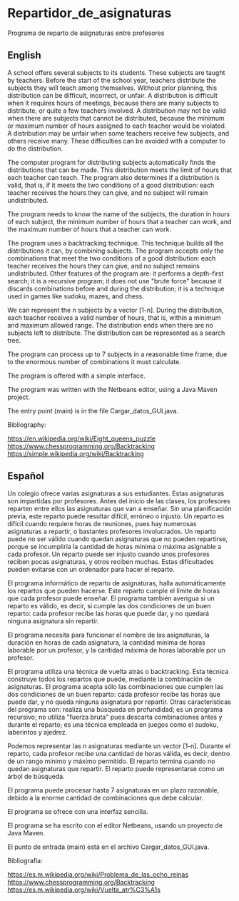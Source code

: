 # Repartidor_de_asignaturas
Programa de reparto de asignaturas entre profesores


English
-------

A school offers several subjects to its students. These subjects are taught by teachers. Before the start of the school year, teachers distribute the subjects they will teach among themselves. Without prior planning, this distribution can be difficult, incorrect, or unfair. A distribution is difficult when it requires hours of meetings, because there are many subjects to distribute, or quite a few teachers involved. A distribution may not be valid when there are subjects that cannot be distributed, because the minimum or maximum number of hours assigned to each teacher would be violated. A distribution may be unfair when some teachers receive few subjects, and others receive many. These difficulties can be avoided with a computer to do the distribution.

The computer program for distributing subjects automatically finds the distributions that can be made. This distribution meets the limit of hours that each teacher can teach. The program also determines if a distribution is valid, that is, if it meets the two conditions of a good distribution: each teacher receives the hours they can give, and no subject will remain undistributed.

The program needs to know the name of the subjects, the duration in hours of each subject, the minimum number of hours that a teacher can work, and the maximum number of hours that a teacher can work.

The program uses a backtracking technique. This technique builds all the distributions it can, by combining subjects. The program accepts only the combinations that meet the two conditions of a good distribution: each teacher receives the hours they can give, and no subject remains undistributed. Other features of the program are: it performs a depth-first search; it is a recursive program; it does not use "brute force" because it discards combinations before and during the distribution; it is a technique used in games like sudoku, mazes, and chess.

We can represent the n subjects by a vector [1-n]. During the distribution, each teacher receives a valid number of hours, that is, within a minimum and maximum allowed range. The distribution ends when there are no subjects left to distribute. The distribution can be represented as a search tree.

The program can process up to 7 subjects in a reasonable time frame, due to the enormous number of combinations it must calculate.

The program is offered with a simple interface.

The program was written with the Netbeans editor, using a Java Maven project.

The entry point (main) is in the file Cargar_datos_GUI.java.

Bibliography:

  https://en.wikipedia.org/wiki/Eight_queens_puzzle
  https://www.chessprogramming.org/Backtracking
  https://simple.wikipedia.org/wiki/Backtracking
  

Español
-------

Un colegio ofrece varias asignaturas a sus estudiantes. Estas asignaturas son impartidas por profesores. Antes del inicio de las clases, los profesores reparten entre ellos las asignaturas que van a enseñar. Sin una planificación previa, este reparto puede resultar difícil, erróneo o injusto. Un reparto es difícil cuando requiere horas de reuniones, pues hay numerosas asignaturas a repartir, o bastantes profesores involucrados. Un reparto puede no ser válido cuando quedan asignaturas que no pueden repartirse, porque se incumpliría la cantidad de horas mínima o máxima asignable a cada profesor. Un reparto puede ser injusto cuando unos profesores reciben pocas asignaturas, y otros reciben muchas. Estas dificultades pueden evitarse con un ordenador para hacer el reparto.

El programa informático de reparto de asignaturas, halla automáticamente los repartos que pueden hacerse. Este reparto cumple el límite de horas que cada profesor puede enseñar. El programa también averigua si un reparto es válido, es decir, si cumple las dos condiciones de un buen reparto: cada profesor recibe las horas que puede dar, y no quedará ninguna asignatura sin repartir.

El programa necesita para funcionar el nombre de las asignaturas, la duración en horas de cada asignatura, la cantidad mínima de horas laborable por un profesor, y la cantidad máxima de horas laborable por un profesor.

El programa utiliza una técnica de vuelta atrás o backtracking. Esta técnica construye todos los repartos que puede, mediante la combinación de asignaturas. El programa acepta sólo las combinaciones que cumplen las dos condiciones de un buen reparto: cada profesor recibe las horas que puede dar, y no queda ninguna asignatura por repartir. Otras características del programa son: realiza una búsqueda en profundidad; es un programa recursivo; no utiliza "fuerza bruta" pues descarta combinaciones antes y durante el reparto; es una técnica empleada en juegos como el sudoku, laberintos y ajedrez.

Podemos representar las n asignaturas mediante un vector [1-n]. Durante el reparto, cada profesor recibe una cantidad de horas válida, es decir, dentro de un rango mínimo y máximo permitido. El reparto termina cuando no quedan asignaturas que repartir. El reparto puede representarse como un árbol de búsqueda.

El programa puede procesar hasta 7 asignaturas en un plazo razonable, debido a la enorme cantidad de combinaciones que debe calcular.

El programa se ofrece con una interfaz sencilla.

El programa se ha escrito con el editor Netbeans, usando un proyecto de Java Maven.

El punto de entrada (main) está en el archivo Cargar_datos_GUI.java.

Bibliografía:

  https://es.m.wikipedia.org/wiki/Problema_de_las_ocho_reinas
  https://www.chessprogramming.org/Backtracking
  https://es.m.wikipedia.org/wiki/Vuelta_atr%C3%A1s
